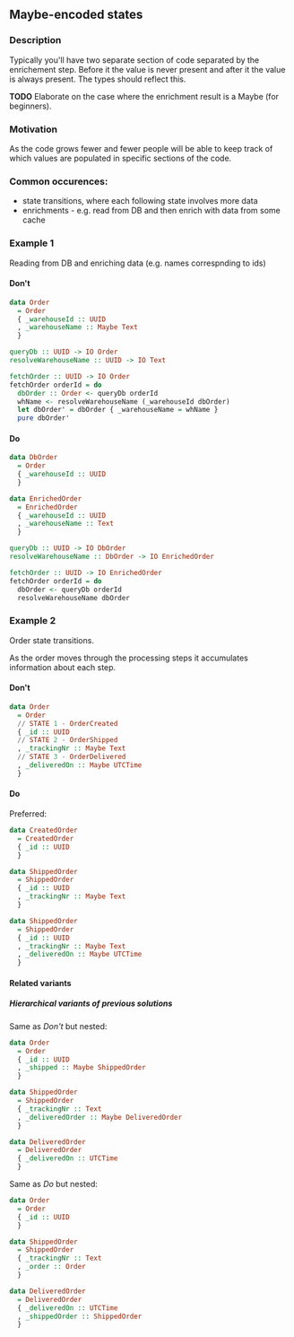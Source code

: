 
## Maybe-encoded states

### Description

Typically you'll have two separate section of code separated by the enrichement step.
Before it the value is never present and after it the value is always present. The types should reflect this.

**TODO** Elaborate on the case where the enrichment result is a Maybe (for beginners).

### Motivation

As the code grows fewer and fewer people will be able to keep track of which values are populated in specific sections of the code.

### Common occurences:

- state transitions, where each following state involves more data
- enrichments - e.g. read from DB and then enrich with data from some cache

### Example 1

Reading from DB and enriching data (e.g. names correspnding to ids)

#### Don't

```haskell
data Order
  = Order
  { _warehouseId :: UUID
  , _warehouseName :: Maybe Text
  }

queryDb :: UUID -> IO Order
resolveWarehouseName :: UUID -> IO Text

fetchOrder :: UUID -> IO Order
fetchOrder orderId = do
  dbOrder :: Order <- queryDb orderId
  whName <- resolveWarehouseName (_warehouseId dbOrder)
  let dbOrder' = dbOrder { _warehouseName = whName }
  pure dbOrder'
```

#### Do

```haskell
data DbOrder
  = Order
  { _warehouseId :: UUID
  }

data EnrichedOrder
  = EnrichedOrder
  { _warehouseId :: UUID
  , _warehouseName :: Text
  }

queryDb :: UUID -> IO DbOrder
resolveWarehouseName :: DbOrder -> IO EnrichedOrder

fetchOrder :: UUID -> IO EnrichedOrder
fetchOrder orderId = do
  dbOrder <- queryDb orderId
  resolveWarehouseName dbOrder
```

### Example 2

Order state transitions.

As the order moves through the processing steps it accumulates information about each step.

#### Don't

```haskell
data Order
  = Order
  // STATE 1 - OrderCreated
  { _id :: UUID
  // STATE 2 - OrderShipped
  , _trackingNr :: Maybe Text
  // STATE 3 - OrderDelivered
  , _deliveredOn :: Maybe UTCTime
  }
```

#### Do

Preferred:

```haskell
data CreatedOrder
  = CreatedOrder
  { _id :: UUID
  }

data ShippedOrder
  = ShippedOrder
  { _id :: UUID
  , _trackingNr :: Maybe Text
  }

data ShippedOrder
  = ShippedOrder
  { _id :: UUID
  , _trackingNr :: Maybe Text
  , _deliveredOn :: Maybe UTCTime
  }
```

#### Related variants

##### Hierarchical variants of previous solutions

Same as _Don't_ but nested:

```haskell
data Order
  = Order
  { _id :: UUID
  , _shipped :: Maybe ShippedOrder
  }

data ShippedOrder
  = ShippedOrder
  { _trackingNr :: Text
  , _deliveredOrder :: Maybe DeliveredOrder
  }

data DeliveredOrder
  = DeliveredOrder
  { _deliveredOn :: UTCTime
  }
```

Same as _Do_ but nested:

```haskell
data Order
  = Order
  { _id :: UUID
  }

data ShippedOrder
  = ShippedOrder
  { _trackingNr :: Text
  , _order :: Order
  }

data DeliveredOrder
  = DeliveredOrder
  { _deliveredOn :: UTCTime
  , _shippedOrder :: ShippedOrder
  }
```
